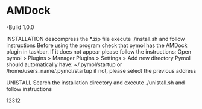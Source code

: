 # AMDock
-Build 1.0.0

INSTALLATION
descompress the *.zip file
execute ./install.sh and follow instructions
Before using the program check that pymol has the AMDock plugin in taskbar.
If it does not appear please follow the instructions:
Open pymol > Plugins > Manager Plugins > Settings > Add new directory
Pymol should automatically have:
~/.pymol/startup or /home/users_name/.pymol/startup 
if not, please select the previous address

UNISTALL
Search the installation directory and execute ./unistall.sh and follow instructions


12312




